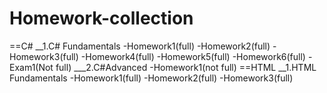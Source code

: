 # Homework-collection
==C#
__1.C# Fundamentals
-Homework1(full)
-Homework2(full)
-Homework3(full)
-Homework4(full)
-Homework5(full)
-Homework6(full)
-Exam1(Not full)
___2.C#Advanced
-Homework1(not full)
==HTML
__1.HTML Fundamentals
-Homework1(full)
-Homework2(full)
-Homework3(full)
